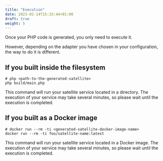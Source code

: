 ```yaml
---
title: "Execution"
date: 2023-02-14T15:33:44+01:00
draft: true
weight: 5
---
```


Once your PHP code is generated, you only need to execute it.

However, depending on the adapter you have chosen in your configuration, the way to do it is different.

## If you built inside the filesystem

```shell
# php <path-to-the-generated-satellite>
php build/main.php
```

This command will run your satellite service located in a directory. The execution of your service may take several minutes,
so please wait until the execution is completed.

## If you built as a Docker image

```shell
# docker run --rm -ti <generated-satellite-docker-image-name>
docker run --rm -ti foo/satellite-name:latest
```

This command will run your satellite service located in a Docker image. The execution of your service may take several minutes,
so please wait until the execution is completed.


